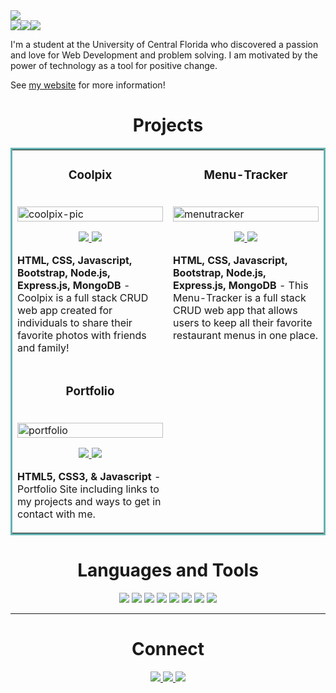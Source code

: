 <img src="#" style="width=100%">

<div style="display: flex; flex-direction: row;" align=center >
  <a href="https://fatimabasharat.netlify.app/" target="_blank">
    <img src="https://img.shields.io/static/v1?&style=flat&logo=react&logoColor=AD9D90&labelColor=white&label=&message=PORTFOLIO&color=AD9D90"/>
  </a>
  <a href="https://www.linkedin.com/in/fatima-basharat-00a7381bb" target="_blank">
    <img src="https://img.shields.io/static/v1?&style=flat&logo=linkedin&logoColor=AD9D90&labelColor=white&label=&message=LINKEDIN&color=AD9D90"/>
  </a>
  <a href="https://github.com/fatima-basharat/fatima-basharat/files/11525100/Fatima.Basharat.Resume.pdf" target="_blank">
      <img src="https://img.shields.io/static/v1?&style=flat&logo=react&logoColor=AD9D90&labelColor=white&label=&message=RESUME&color=AD9D90"/>
  </a>
</div>

I'm a student at the University of Central Florida who discovered a passion and love for Web Development and problem solving. I am motivated by the power of technology as a tool for positive change.

See [my website](https://fatimabasharat.netlify.app/) for more information! 



<h1 align="center">Projects</h1>
<table bordercolor="#66b2b2">
  
  <tr>
    <td width="50%" valign="top">
      <h3 align="center">Coolpix</h3>
        <br />
        <a target="_blank" href="https://coolpix.onrender.com/">
            <img src="https://github.com/fatima-basharat/fatima-basharat/assets/117535181/88bcb88f-8688-47a4-849c-68078c8670b9" alt="coolpix-pic" width="100%"/>
        </a>
        <br />
        <p align="center">
          
  <a href="https://github.com/fatima-basharat/Coolpix.git" target="_blank">
    <img src="https://img.shields.io/static/v1?label=|&message=REPO&color=23555f&style=plastic&logo=github&logo-color=white"/>
  </a>  
  <a href="https://coolpix.onrender.com/" target="_blank">
    <img src="https://img.shields.io/static/v1?label=|&message=WEBSITE&color=cdf998&style=plastic&logo=wordpress&logo-color=white"/>
  </a>
      </p>
        <p><strong>HTML, CSS, Javascript, Bootstrap, Node.js, Express.js, MongoDB</strong> - Coolpix is a full stack CRUD web app created for individuals to share their favorite photos with friends and family!</p>
    </td>
    <td width="50%" valign="top">
      <h3 align="center">Menu-Tracker</h3>
        <br />
      <a target="_blank" href="https://menu-app-uwjg.onrender.com/">
            <img src="https://github.com/fatima-basharat/fatima-basharat/assets/117535181/1b5a904d-8f21-4ea5-8579-c7e5d6166d28" width="100%"  alt="menutracker"/>
        </a>
        <br />
        <p align="center">   
          
  <a href="https://github.com/fatima-basharat/Menu-Tracker.git" target="_blank">
    <img src="https://img.shields.io/static/v1?label=|&message=REPO&color=23555f&style=plastic&logo=github&logo-color=white"/>
  </a>
  <a href="https://menu-app-uwjg.onrender.com/" target="_blank">
    <img src="https://img.shields.io/static/v1?label=|&message=WEBSITE&color=cdf998&style=plastic&logo=wordpress&logo-color=white"/>
  </a>
      </p>
        <p><strong>HTML, CSS, Javascript, Bootstrap, Node.js, Express.js, MongoDB</strong> - This Menu-Tracker is a full stack CRUD web app that allows users to keep all their favorite restaurant menus in one place.</p>
    </td>
  </tr>
  
  <tr>
    <td width="50%" valign="top">
      <h3 align="center">Portfolio</h3>
      <br />
        <a target="_blank" href="https://fatimabasharat.netlify.app/">
          <img src="https://github.com/fatima-basharat/fatima-basharat/assets/117535181/9c895545-cc3c-4897-9403-74b6757b63b9" width="100%" alt="portfolio"/>
      </a>
      <br />
        <p align="center">
  <a href="https://github.com/fatima-basharat/Portfolio-Site.git" target="_blank">
    <img src="https://img.shields.io/static/v1?label=|&message=REPO&color=23555f&style=plastic&logo=github&logo-color=white"/>
  </a>
  <a href="https://fatimabasharat.netlify.app/" target="_blank">
    <img src="https://img.shields.io/static/v1?label=|&message=WEBSITE&color=cdf998&style=plastic&logo=wordpress&logo-color=white"/>
  </a>
      </p>
        <p><strong>HTML5, CSS3, & Javascript</strong> - Portfolio Site including links to my projects and ways to get in contact with me.</p>
    </td>
  </tr>
</table>


<h1 align="center">Languages and Tools</h1>

<p align="center">
    <img src="https://img.shields.io/static/v1?&style=flat&logo=HTML5&logoColor=white&labelColor=AD9D90&label=&message=HTML&color=AD9D90"/>
    <img src="https://img.shields.io/static/v1?&style=flat&logo=CSS3&logoColor=white&labelColor=AD9D90&label=&message=CSS&color=AD9D90"/>
    <img src="https://img.shields.io/static/v1?&style=flat&logo=javascript&logoColor=white&labelColor=AD9D90&label=&message=JAVASCRIPT&color=AD9D90"/>
    <img src="https://img.shields.io/static/v1?&style=flat&logo=bootstrap&logoColor=white&labelColor=AD9D90&label=&message=BOOTSTRAP&color=AD9D90"/>
    <img src="https://img.shields.io/static/v1?&style=flat&logo=react&logoColor=white&labelColor=AD9D90&label=&message=REACT&color=AD9D90"/>
    <img src="https://img.shields.io/static/v1?&style=flat&logo=mongodb&logoColor=white&labelColor=AD9D90&label=&message=MONGODB&color=AD9D90"/>
    <img src="https://img.shields.io/static/v1?&style=flat&logo=express&logoColor=white&labelColor=AD9D90&label=&message=EXPRESS&color=AD9D90"/>
    <img src="https://img.shields.io/static/v1?&style=flat&logo=nodedotjs&logoColor=white&labelColor=AD9D90&label=&message=NODE&color=AD9D90"/>
</p>

---

<h1 align="center">Connect</h1>

<p align="center">
  <a href="https://fatimabasharat.netlify.app/" target="_blank">
    <img src="https://img.shields.io/static/v1?&style=flat&logo=react&logoColor=AD9D90&labelColor=white&label=&message=PORTFOLIO&color=AD9D90"/>
  </a>
  <a href="https://www.linkedin.com/in/fatima-basharat-00a7381bb" target="_blank">
    <img src="https://img.shields.io/static/v1?&style=flat&logo=linkedin&logoColor=AD9D90&labelColor=white&label=&message=LINKEDIN&color=AD9D90"/>
  </a>
  <a href="https://github.com/fatima-basharat/fatima-basharat/files/11525100/Fatima.Basharat.Resume.pdf" target="_blank">
      <img src="https://img.shields.io/static/v1?&style=flat&logo=react&logoColor=AD9D90&labelColor=white&label=&message=RESUME&color=AD9D90"/>
  </a>
</p>
